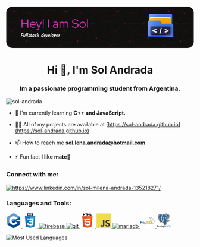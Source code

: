 ![Header](./github-header-image.png)
<h1 align="center">Hi 👋, I'm Sol Andrada</h1>
<h3 align="center">Im a passionate programming student from Argentina.</h3>

<p align="left"> <img src="https://komarev.com/ghpvc/?username=sol-andrada&label=Profile%20views&color=0e75b6&style=flat" alt="sol-andrada" /> </p>

- 🌱 I’m currently learning **C++ and JavaScript.**

- 👨‍💻 All of my projects are available at [https://sol-andrada.github.io](https://sol-andrada.github.io)

- 📫 How to reach me **sol.lena.andrada@hotmail.com**

- ⚡ Fun fact **I like mate🧉**

<h3 align="left">Connect with me:</h3>
<p align="left">
<a href="https://linkedin.com/in/https://www.linkedin.com/in/sol-milena-andrada-135218271/" target="blank"><img align="center" src="https://raw.githubusercontent.com/rahuldkjain/github-profile-readme-generator/master/src/images/icons/Social/linked-in-alt.svg" alt="https://www.linkedin.com/in/sol-milena-andrada-135218271/" height="30" width="40" /></a>
</p>

<h3 align="left">Languages and Tools:</h3>
<p align="left"> <a href="https://www.w3schools.com/cpp/" target="_blank" rel="noreferrer"> <img src="https://raw.githubusercontent.com/devicons/devicon/master/icons/cplusplus/cplusplus-original.svg" alt="cplusplus" width="40" height="40"/> </a> <a href="https://www.w3schools.com/css/" target="_blank" rel="noreferrer"> <img src="https://raw.githubusercontent.com/devicons/devicon/master/icons/css3/css3-original-wordmark.svg" alt="css3" width="40" height="40"/> </a> <a href="https://firebase.google.com/" target="_blank" rel="noreferrer"> <img src="https://www.vectorlogo.zone/logos/firebase/firebase-icon.svg" alt="firebase" width="40" height="40"/> </a> <a href="https://git-scm.com/" target="_blank" rel="noreferrer"> <img src="https://www.vectorlogo.zone/logos/git-scm/git-scm-icon.svg" alt="git" width="40" height="40"/> </a> <a href="https://www.w3.org/html/" target="_blank" rel="noreferrer"> <img src="https://raw.githubusercontent.com/devicons/devicon/master/icons/html5/html5-original-wordmark.svg" alt="html5" width="40" height="40"/> </a> <a href="https://developer.mozilla.org/en-US/docs/Web/JavaScript" target="_blank" rel="noreferrer"> <img src="https://raw.githubusercontent.com/devicons/devicon/master/icons/javascript/javascript-original.svg" alt="javascript" width="40" height="40"/> </a> <a href="https://mariadb.org/" target="_blank" rel="noreferrer"> <img src="https://www.vectorlogo.zone/logos/mariadb/mariadb-icon.svg" alt="mariadb" width="40" height="40"/> </a> <a href="https://www.mysql.com/" target="_blank" rel="noreferrer"> <img src="https://raw.githubusercontent.com/devicons/devicon/master/icons/mysql/mysql-original-wordmark.svg" alt="mysql" width="40" height="40"/> </a> <a href="https://www.postgresql.org" target="_blank" rel="noreferrer"> <img src="https://raw.githubusercontent.com/devicons/devicon/master/icons/postgresql/postgresql-original-wordmark.svg" alt="postgresql" width="40" height="40"/> </a> </p>

![Most Used Languages](https://github-readme-stats.vercel.app/api/top-langs/?username=Sol-Andrada&layout=compact&show_icons=true&theme=algolia&border_radius=20)
